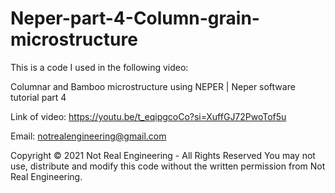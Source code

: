 # Neper-part-4-Column-grain-microstructure

This is a code I used in the following video:

Columnar and Bamboo microstructure using NEPER | Neper software tutorial part 4

Link of video: https://youtu.be/t_eqipgcoCo?si=XuffGJ72PwoTof5u

Email: notrealengineering@gmail.com

Copyright © 2021 Not Real Engineering - All Rights Reserved You may not use, distribute and modify this code without the written permission from Not Real Engineering.

